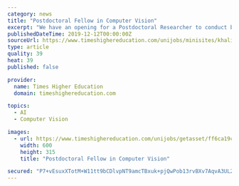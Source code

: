 ```yaml
---
category: news
title: "Postdoctoral Fellow in Computer Vision"
excerpt: "We have an opening for a Postdoctoral Researcher to conduct basic and applied research in computer vision developing novel deep learning networks to develop a novel method for early prediction of Alzheimer disease. Ph.D. in the field of computer vision ..."
publishedDateTime: 2019-12-12T00:00:00Z
sourceUrl: https://www.timeshighereducation.com/unijobs/minisites/khalifa-university/listing/189153/postdoctoral-fellow-in-computer-vision/
type: article
quality: 39
heat: 39
published: false

provider:
  name: Times Higher Education
  domain: timeshighereducation.com

topics:
  - AI
  - Computer Vision

images:
  - url: https://www.timeshighereducation.com/unijobs/getasset/ff6ca19c-d57d-4b5e-aea1-dbcf66ef14bf/;w=600;h=315
    width: 600
    height: 315
    title: "Postdoctoral Fellow in Computer Vision"

secured: "P7+vEsuxXTotM+W11tt9bCDlvpNT9amcTBxuk+pjQwPob13rvBXv7AqvA3UL2F69BenFBHU5KLOa4N+WnRNwL8qw3AMg9yGZYjUyIDUgetXRrthff3BKaBerAH8ldIdEqjj06oArJ7EwuQ/QoeeuIfygrIZhd2sDDhqUY40dSCYDF+AdYTVBNPFYm8Y4U9VzMfGeilklptJ9hsW6jxpV7qwW5+Ams39GTXAvfPkndI7P23OYKmdBxScQtOok99mwTEKmjglmdvxHA/HZdzjSgQ==;o5B1HCVmTLWY0f6iKxg8bg=="
---
```


